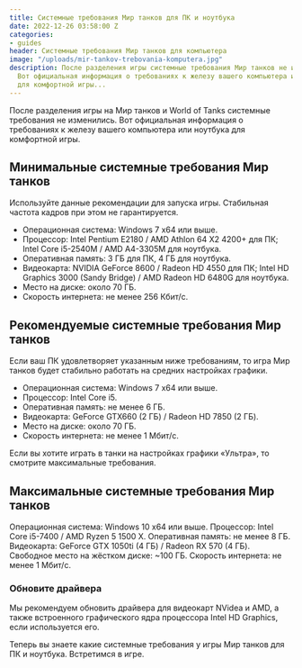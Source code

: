 ```yaml
---
title: Системные требования Мир танков для ПК и ноутбука
date: 2022-12-26 03:58:00 Z
categories:
- guides
header: Системные требования Мир танков для компьютера
image: "/uploads/mir-tankov-trebovania-komputera.jpg"
description: После разделения игры системные требования Мир танков не изменились.
  Вот официальная информация о требованиях к железу вашего компьютера или ноутбука
  для комфортной игры...
---
```


После разделения игры на Мир танков и World of Tanks системные требования не изменились. Вот официальная информация о требованиях к железу вашего компьютера или ноутбука для комфортной игры.

## Минимальные системные требования Мир танков

Используйте данные рекомендации для запуска игры. Стабильная частота кадров при этом не гарантируется.

* Операционная система: Windows 7 x64 или выше.
* Процессор: Intel Pentium E2180 / AMD Athlon 64 X2 4200+ для ПК; Intel Core i5-2540M / AMD A4-3305M для ноутбука.
* Оперативная память:  3 ГБ для ПК,  4 ГБ для ноутбука.
* Видеокарта: NVIDIA GeForce 8600 / Radeon HD 4550 для ПК; Intel HD Graphics 3000 (Sandy Bridge) / AMD Radeon HD 6480G для ноутбука.
* Место на диске: около 70 ГБ.
* Скорость интернета: не менее 256 Кбит/с.

## Рекомендуемые системные требования Мир танков

Если ваш ПК удовлетворяет указанным ниже требованиям, то игра Мир танков будет стабильно работать на средних настройках графики.

* Операционная система: Windows 7 x64 или выше.
* Процессор: Intel Core i5.
* Оперативная память: не менее 6 ГБ.
* Видеокарта: GeForce GTX660 (2 ГБ) / Radeon HD 7850 (2 ГБ).
* Место на диске: около 70 ГБ.
* Скорость интернета: не менее 1 Мбит/с.

Если вы хотите играть в танки на настройках графики «Ультра», то смотрите максимальные требования.

## Максимальные системные требования Мир танков

Операционная система: Windows 10 x64 или выше.
Процессор: Intel Core i5-7400 / AMD Ryzen 5 1500 X.
Оперативная память: не менее 8 ГБ.
Видеокарта: GeForce GTX 1050ti (4 ГБ) / Radeon RX 570 (4 ГБ).
Свободное место на жёстком диске: ~100 ГБ.
Скорость интернета: не менее 1 Мбит/с.

### Обновите драйвера

Мы рекомендуем обновить драйвера для видеокарт NVidea и AMD, а также встроенного графического ядра процессора Intel HD Graphics, если используется его.

Теперь вы знаете какие системные требования у игры Мир танков для ПК и ноутбука. Встретимся в игре.